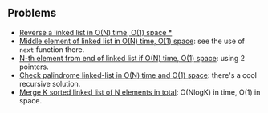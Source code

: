 ## Problems
- [Reverse a linked list in O(N) time, O(1) space *](https://leetcode.com/problems/reverse-linked-list/)
- [Middle element of linked list in O(N) time, O(1) space](https://practice.geeksforgeeks.org/problems/finding-middle-element-in-a-linked-list/1): see the use of `next` function there.
- [N-th element from end of linked list if O(N) time, O(1) space](https://practice.geeksforgeeks.org/problems/nth-node-from-end-of-linked-list/1): using 2 pointers.
- [Check palindrome linked-list in O(N) time and O(1) space](https://practice.geeksforgeeks.org/problems/check-if-linked-list-is-pallindrome/1): there's a cool recursive solution.
- [Merge K sorted linked list of N elements in total](https://leetcode.com/problems/merge-k-sorted-lists/): O(NlogK) in time, O(1) in space.